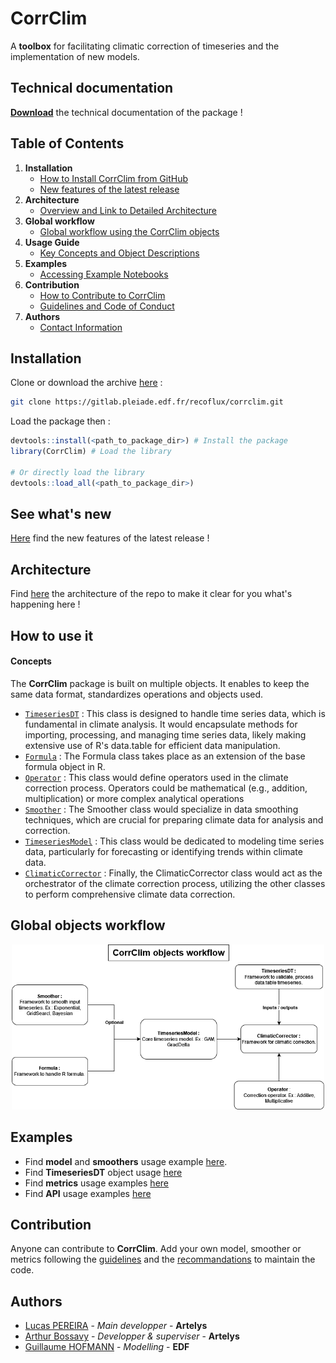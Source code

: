 # CorrClim

A **toolbox** for facilitating climatic correction of timeseries and the implementation of new models.

## Technical documentation 

[**Download**](https://gitlab.pleiade.edf.fr/recoflux/corrclim/-/raw/main/docs/CorrClim_1.0.0.pdf?inline=false) the technical documentation of the package ! 

## Table of Contents

1. **Installation**
   - [How to Install CorrClim from GitHub](#installation)
   - [New features of the latest release](#see-whats-new)
2. **Architecture**
   - [Overview and Link to Detailed Architecture](#architecture)
3. **Global workflow**
   - [Global workflow using the CorrClim objects](#global-objects-workflow)
4. **Usage Guide**
   - [Key Concepts and Object Descriptions](#how-to-use-it)
6. **Examples**
   - [Accessing Example Notebooks](#examples)
7. **Contribution**
   - [How to Contribute to CorrClim](#contribution)
   - [Guidelines and Code of Conduct](#contribution)
8. **Authors**
   - [Contact Information](#authors)
  

## Installation

Clone or download the archive [here](https://gitlab.pleiade.edf.fr/recoflux/corrclim/-/archive/main/corrclim-main.tar.gz) : 

```bash 
git clone https://gitlab.pleiade.edf.fr/recoflux/corrclim.git
```

Load the package then : 

```R
devtools::install(<path_to_package_dir>) # Install the package
library(CorrClim) # Load the library

# Or directly load the library 
devtools::load_all(<path_to_package_dir>)
```

## See what's new 

[Here](/CHANGELOG.md) find the new features of the latest release !

## Architecture

Find [here](/docs/architecture.md) the architecture of the repo to make it clear for you what's happening here ! 

## How to use it

#### Concepts

The **CorrClim** package is built on multiple objects. It enables to keep the same data format, standardizes operations and objects used.

- [`TimeseriesDT`](corrclim/R/timeseries_dt.R) : This class is designed to handle time series data, which is fundamental in climate analysis. It would encapsulate methods for importing, processing, and managing time series data, likely making extensive use of R's data.table for efficient data manipulation.
- [`Formula`](corrclim/R/formula.R) : The Formula class takes place as an extension of the base formula object in R.
- [`Operator`](corrclim/R/operator.R) : This class would define operators used in the climate correction process. Operators could be mathematical (e.g., addition, multiplication) or more complex analytical operations
- [`Smoother`](corrclim/R/smoother.R) : The Smoother class would specialize in data smoothing techniques, which are crucial for preparing climate data for analysis and correction.
- [`TimeseriesModel`](corrclim/R/timeseries_model.R) : This class would be dedicated to modeling time series data, particularly for forecasting or identifying trends within climate data. 
- [`ClimaticCorrector`](corrclim/R/climatic_corrector.R) : Finally, the ClimaticCorrector class would act as the orchestrator of the climate correction process, utilizing the other classes to perform comprehensive climate data correction.

## Global objects workflow 

<p align="center">
  <img src="/docs/objects_workflow.png" alt="objects_worfklos" title="objects_worklow" width="500"/>
</p>

## Examples

* Find **model** and **smoothers** usage example [here](/notebooks/models_smoothers.Rmd).
* Find **TimeseriesDT** object usage [here](/notebooks/timeseriesDT.Rmd)
* Find **metrics** usage examples [here](/notebooks/metrics.Rmd)
* Find **API** usage examples [here](/notebooks/api.Rmd)


## Contribution

Anyone can contribute to **CorrClim**. Add your own model, smoother or metrics following the [guidelines](/CONTRIBUTING.md) and the [recommandations](/CODE_OF_CONDUCT.md) to maintain the code.

## Authors

* [Lucas PEREIRA](mailto:lucas.pereira@artelys.com) - *Main developper* -  **Artelys**
* [Arthur Bossavy](mailto:arthur.bossavy@artelys.com) - *Developper & superviser* -  **Artelys**
* [Guillaume HOFMANN](mailto:guillaume.hofmann@edf.fr) - *Modelling* - **EDF**

